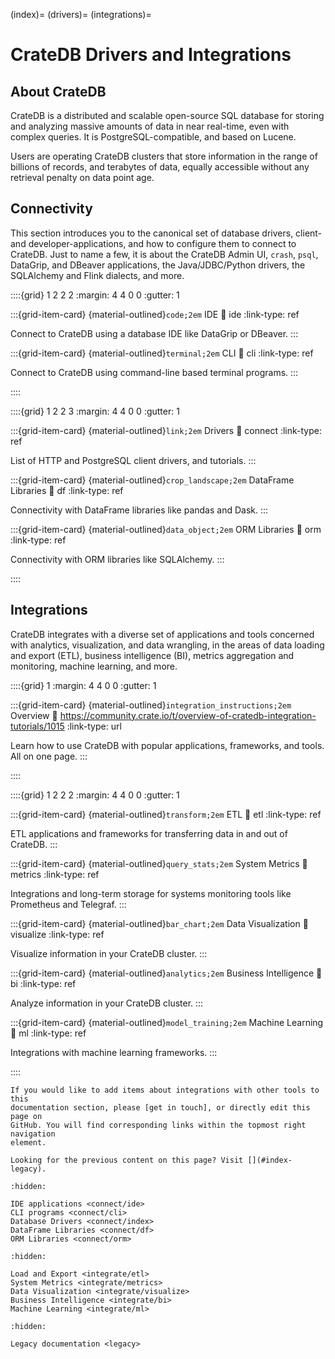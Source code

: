 (index)=
(drivers)=
(integrations)=

# CrateDB Drivers and Integrations


## About CrateDB

CrateDB is a distributed and scalable open-source SQL database for storing and
analyzing massive amounts of data in near real-time, even with complex queries.
It is PostgreSQL-compatible, and based on Lucene.

Users are operating CrateDB clusters that store information in the range of
billions of records, and terabytes of data, equally accessible without any
retrieval penalty on data point age.


## Connectivity

This section introduces you to the canonical set of database drivers, client-
and developer-applications, and how to configure them to connect to CrateDB.
Just to name a few, it is about the CrateDB Admin UI, `crash`, `psql`,
DataGrip, and DBeaver applications, the Java/JDBC/Python drivers, the SQLAlchemy
and Flink dialects, and more.

::::{grid} 1 2 2 2
:margin: 4 4 0 0
:gutter: 1


:::{grid-item-card} {material-outlined}`code;2em` IDE
:link: ide
:link-type: ref

Connect to CrateDB using a database IDE like DataGrip or DBeaver.
:::


:::{grid-item-card} {material-outlined}`terminal;2em` CLI
:link: cli
:link-type: ref

Connect to CrateDB using command-line based terminal programs.
:::

::::


::::{grid} 1 2 2 3
:margin: 4 4 0 0
:gutter: 1

:::{grid-item-card} {material-outlined}`link;2em` Drivers
:link: connect
:link-type: ref

List of HTTP and PostgreSQL client drivers, and tutorials.
:::


:::{grid-item-card} {material-outlined}`crop_landscape;2em` DataFrame Libraries
:link: df
:link-type: ref

Connectivity with DataFrame libraries like pandas and Dask.
:::


:::{grid-item-card} {material-outlined}`data_object;2em` ORM Libraries
:link: orm
:link-type: ref

Connectivity with ORM libraries like SQLAlchemy.
:::


::::


## Integrations

CrateDB integrates with a diverse set of applications and tools concerned
with analytics, visualization, and data wrangling, in the areas of data loading
and export (ETL), business intelligence (BI), metrics aggregation and monitoring,
machine learning, and more.

::::{grid} 1
:margin: 4 4 0 0
:gutter: 1

:::{grid-item-card} {material-outlined}`integration_instructions;2em` Overview
:link: https://community.crate.io/t/overview-of-cratedb-integration-tutorials/1015
:link-type: url

Learn how to use CrateDB with popular applications, frameworks, and tools.
All on one page.
:::

::::

::::{grid} 1 2 2 2
:margin: 4 4 0 0
:gutter: 1


:::{grid-item-card} {material-outlined}`transform;2em` ETL
:link: etl
:link-type: ref

ETL applications and frameworks for transferring data in and out of CrateDB.
:::


:::{grid-item-card} {material-outlined}`query_stats;2em` System Metrics
:link: metrics
:link-type: ref

Integrations and long-term storage for systems monitoring tools like
Prometheus and Telegraf.
:::


:::{grid-item-card} {material-outlined}`bar_chart;2em` Data Visualization
:link: visualize
:link-type: ref

Visualize information in your CrateDB cluster.
:::


:::{grid-item-card} {material-outlined}`analytics;2em` Business Intelligence
:link: bi
:link-type: ref

Analyze information in your CrateDB cluster.
:::


:::{grid-item-card} {material-outlined}`model_training;2em` Machine Learning
:link: ml
:link-type: ref

Integrations with machine learning frameworks.
:::


::::



```{note} Contributions to the pages in this section and subsections are much welcome.
If you would like to add items about integrations with other tools to this
documentation section, please [get in touch], or directly edit this page on
GitHub. You will find corresponding links within the topmost right navigation
element.
```

```{seealso}
Looking for the previous content on this page? Visit [](#index-legacy).
```


```{toctree}
:hidden:

IDE applications <connect/ide>
CLI programs <connect/cli>
Database Drivers <connect/index>
DataFrame Libraries <connect/df>
ORM Libraries <connect/orm>
```

```{toctree}
:hidden:

Load and Export <integrate/etl>
System Metrics <integrate/metrics>
Data Visualization <integrate/visualize>
Business Intelligence <integrate/bi>
Machine Learning <integrate/ml>
```

```{toctree}
:hidden:

Legacy documentation <legacy>
```


[get in touch]: https://crate.io/contact
